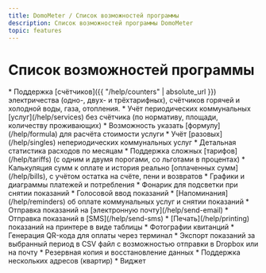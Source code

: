 ```yaml
---
title: DomoMeter / Список возможностей программы
description: Список возможностей программы DomoMeter
topic: features
---
```


# Список возможностей программы

<div markdown="1" class="instruction">
* Поддержка [счётчиков]({{ "/help/counters" | absolute_url }}) электричества (одно-, двух- и трёхтарифных), счётчиков горячей и холодной воды, газа, отопления.
* Учёт периодических коммунальных [услуг](/help/services) без счётчика (по нормативу, площади, количеству проживающих)
* Возможность указать [формулу](/help/formula) для расчёта стоимости услуги
* Учёт [разовых](/help/singles) непериодических коммунальных услуг
* Детальная статистика расходов по месяцам
* Поддержка сложных [тарифов](/help/tariffs) (с одним и двумя порогами, со льготами в процентах)
* Калькуляция сумм к оплате и история реально [оплаченных сумм](/help/bills), с учётом остатка на счёте, пени и возвратов
* Графики и диаграммы платежей и потребления
* Фонарик для подсветки при снятии показаний
* Голосовой ввод показаний
* [Напоминания](/help/reminders) об оплате коммунальных услуг и снятии показаний
* Отправка показаний на [электронную почту](/help/send-email)
* Отправка показаний в [SMS](/help/send-sms)
* [Печать](/help/printing) показаний на принтере в виде таблицы
* Фотографии квитанций
* Генерация QR-кода для оплаты через терминал
* Экспорт показаний за выбранный период в CSV файл с возможностью отправки в Dropbox или на почту
* Резервная копия и восстановление данных
* Поддержка нескольких адресов (квартир)
* Виджет
</div>

<br>
